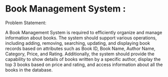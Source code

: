 # Book Management System :

Problem Statement: 

A Book Management System is required to efficiently organize and manage information about books. The system should support various operations, including adding, removing, searching, updating, and displaying book records 
based on attributes such as Book ID, Book Name, Author Name, Category, Price, and Rating. Additionally, the system should provide the capability to show details of books written by a specific author, display the top 3 books 
based on price and rating, and access information about all the books in the database.
